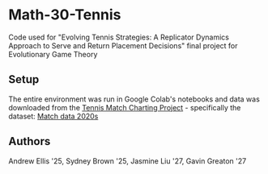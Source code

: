 # Math-30-Tennis
Code used for "Evolving Tennis Strategies: A Replicator Dynamics Approach to Serve and Return Placement Decisions"
 final project for Evolutionary Game Theory

## Setup
The entire environment was run in Google Colab's notebooks and data was downloaded from the [Tennis Match Charting Project](https://github.com/JeffSackmann/tennis_MatchChartingProject/blob/master/MatchChart%200.3.2.xlsm) - specifically the dataset: [Match data 2020s](https://github.com/JeffSackmann/tennis_MatchChartingProject/blob/master/charting-m-points-2020s.csv)

## Authors
Andrew Ellis '25, Sydney Brown '25, Jasmine Liu '27, Gavin Greaton '27
